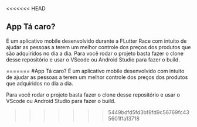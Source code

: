 <<<<<<< HEAD
## App Tá caro?

É um aplicativo mobile desenvolvido durante a FLutter Race com intuito de ajudar as pessoas a terem um melhor controle dos preços dos produtos que são adquiridos no dia a dia.
Para você rodar o projeto basta fazer o clone desse repositório e usar o VScode ou Android Studio para fazer o build.

=======
#App Tá caro?
É um aplicativo mobile desenvolvido com intuito de ajudar as pessoas a terem um melhor controle dos preços dos produtos que adquiridos no dia a dia.

Para você rodar o projeto basta fazer o clone desse repositório e usar o VScode ou Android Studio para fazer o build.
>>>>>>> 5449bdfd5fd3bf8fd9c56769fc435601ffa13718
